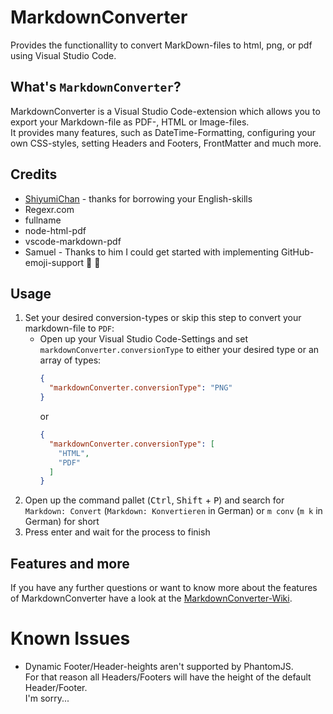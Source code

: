 # MarkdownConverter

Provides the functionallity to convert MarkDown-files to html, png, or pdf using Visual Studio Code.

## What's `MarkdownConverter`?

MarkdownConverter is a Visual Studio Code-extension which allows you to export your Markdown-file as PDF-, HTML or Image-files.  
It provides many features, such as DateTime-Formatting, configuring your own CSS-styles, setting Headers and Footers, FrontMatter and much more.

## Credits
 - [ShiyumiChan](https://shiyumichan.deviantart.com/) - thanks for borrowing your English-skills
 - Regexr.com
 - fullname
 - node-html-pdf
 - vscode-markdown-pdf
 - Samuel - Thanks to him I could get started with implementing GitHub-emoji-support :tada: :tada:

## Usage

 1. Set your desired conversion-types or skip this step to convert your markdown-file to `PDF`:
      - Open up your Visual Studio Code-Settings and set `markdownConverter.conversionType` to either your desired type or an array of types:  
        ```json
        {
          "markdownConverter.conversionType": "PNG"
        }
        ```
        or
        ```json
        {
          "markdownConverter.conversionType": [
            "HTML",
            "PDF"
          ]
        }
        ```
 2. Open up the command pallet (<kbd>Ctrl</kbd>, <kbd>Shift</kbd> + <kbd>P</kbd>) and search for `Markdown: Convert` (`Markdown: Konvertieren` in German) or `m conv` (`m k` in German) for short
 3. Press enter and wait for the process to finish

## Features and more

If you have any further questions or want to know more about the features of MarkdownConverter have a look at the [MarkdownConverter-Wiki][MarkdownConverterWiki].

# Known Issues

  - Dynamic Footer/Header-heights aren't supported by PhantomJS.  
    For that reason all Headers/Footers will have the height of the default Header/Footer.  
    I'm sorry...

<!--- References -->
[MarkdownConverterWiki]: https://github.com/manuth/MarkdownConverter/wiki